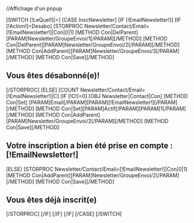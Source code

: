//Affichage d'un popup
<script type="text/javascript">
	$(document).ready(function () {
		show();
	});

	function show() {
		$('PopupDebut').setStyle ("display","block");
	}

 	function hidePopup() {
		$('PopupDebut').setStyle ("display","none");
	}
</script>

<div id="PopupDebut" >
	<div class="PopupBack" ></div>
	<div class="Popup" >
		<div class="PopupCentre">
			[SWITCH [!LeQuel!]|=]
				[CASE InscNewsletter]
					[IF [!EmailNewsletter!]]
						[IF [!Action!]=Desabo]
							[STORPROC Newsletter/Contact/Email=[!EmailNewsletter!]|Con|0|1]
								[METHOD Con|DelParent][PARAM]Newsletter/GroupeEnvoi/1[/PARAM][/METHOD]
								[METHOD Con|DelParent][PARAM]Newsletter/GroupeEnvoi/2[/PARAM][/METHOD]
								[METHOD Con|AddParent][PARAM]Newsletter/GroupeEnvoi/3[/PARAM][/METHOD]
								[METHOD Con|Save][/METHOD]
								<h2>Vous êtes désabonné(e)!</h2>
							[/STORPROC]
						[ELSE]
							[COUNT Newsletter/Contact/Email=[!EmailNewsletter!]|C]
							[IF [!C!]=0]
								[OBJ Newsletter|Contact|Con]
								[METHOD Con|Set]
									[PARAM]Email[/PARAM][PARAM][!EmailNewsletter!][/PARAM]
								[/METHOD]
								[METHOD Con|Set][PARAM]Actif[/PARAM][PARAM]1[/PARAM][/METHOD]
								[METHOD Con|AddParent][PARAM]Newsletter/GroupeEnvoi/2[/PARAM][/METHOD]
								[METHOD Con|Save][/METHOD]
								<h2>Votre inscription a bien été prise en compte :[!EmailNewsletter!]</h2>
							[ELSE]
								[STORPROC Newsletter/Contact/Email=[!EmailNewsletter!]|Con|0|1]
									[METHOD Con|AddParent][PARAM]Newsletter/GroupeEnvoi/2[/PARAM][/METHOD]
									[METHOD Con|Save][/METHOD]
									<h2>Vous êtes déjà inscrit(e)</h2>
								[/STORPROC]
							[/IF]
						[/IF]
					[/IF]
				[/CASE]
			[/SWITCH]
		</div>
		<div class="LiensFermePopup"  onclick="javascript:hidePopup();"></div>
	</div>
</div>


